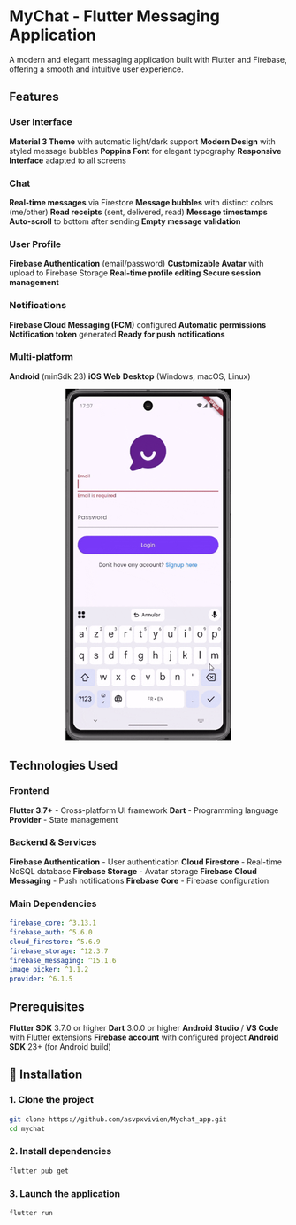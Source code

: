 # MyChat - Flutter Messaging Application

A modern and elegant messaging application built with Flutter and Firebase, offering a smooth and intuitive user experience.

##  Features

###  User Interface
 **Material 3 Theme** with automatic light/dark support
 **Modern Design** with styled message bubbles
 **Poppins Font** for elegant typography
 **Responsive Interface** adapted to all screens

###  Chat
 **Real-time messages** via Firestore
 **Message bubbles** with distinct colors (me/other)
 **Read receipts** (sent, delivered, read)
 **Message timestamps**
 **Auto-scroll** to bottom after sending
 **Empty message validation**

###  User Profile
 **Firebase Authentication** (email/password)
 **Customizable Avatar** with upload to Firebase Storage
 **Real-time profile editing**
 **Secure session management**

###  Notifications
 **Firebase Cloud Messaging (FCM)** configured
 **Automatic permissions**
 **Notification token** generated
 **Ready for push notifications**

###  Multi-platform
 **Android** (minSdk 23)
 **iOS** 
 **Web**
 **Desktop** (Windows, macOS, Linux)

<p align="center">
<img src="assets/images/mychat.gif" width="300" alt="MyChat App Demo">
</p>


##  Technologies Used

### Frontend
 **Flutter 3.7+** - Cross-platform UI framework
 **Dart** - Programming language
 **Provider** - State management

### Backend & Services
 **Firebase Authentication** - User authentication
 **Cloud Firestore** - Real-time NoSQL database
 **Firebase Storage** - Avatar storage
 **Firebase Cloud Messaging** - Push notifications
 **Firebase Core** - Firebase configuration

### Main Dependencies
```yaml
firebase_core: ^3.13.1
firebase_auth: ^5.6.0
cloud_firestore: ^5.6.9
firebase_storage: ^12.3.7
firebase_messaging: ^15.1.6
image_picker: ^1.1.2
provider: ^6.1.5
```

##  Prerequisites

 **Flutter SDK** 3.7.0 or higher
 **Dart** 3.0.0 or higher
 **Android Studio** / **VS Code** with Flutter extensions
 **Firebase account** with configured project
 **Android SDK** 23+ (for Android build)

## 🚀 Installation

### 1. Clone the project
```bash
git clone https://github.com/asvpxvivien/Mychat_app.git
cd mychat
```

### 2. Install dependencies
```bash
flutter pub get
```

### 3. Launch the application
```bash
flutter run
```
